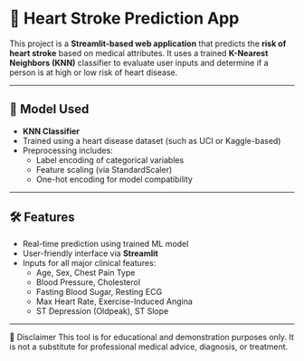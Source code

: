 # 💓 Heart Stroke Prediction App

This project is a **Streamlit-based web application** that predicts the **risk of heart stroke** based on medical attributes. It uses a trained **K-Nearest Neighbors (KNN)** classifier to evaluate user inputs and determine if a person is at high or low risk of heart disease.

---

## 🧠 Model Used

- **KNN Classifier**
- Trained using a heart disease dataset (such as UCI or Kaggle-based)
- Preprocessing includes:
  - Label encoding of categorical variables
  - Feature scaling (via StandardScaler)
  - One-hot encoding for model compatibility

---

## 🛠 Features

- Real-time prediction using trained ML model
- User-friendly interface via **Streamlit**
- Inputs for all major clinical features:
  - Age, Sex, Chest Pain Type
  - Blood Pressure, Cholesterol
  - Fasting Blood Sugar, Resting ECG
  - Max Heart Rate, Exercise-Induced Angina
  - ST Depression (Oldpeak), ST Slope

---


📢 Disclaimer
This tool is for educational and demonstration purposes only. It is not a substitute for professional medical advice, diagnosis, or treatment.

